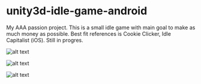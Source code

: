 # unity3d-idle-game-android
My AAA passion project. This is a small idle game with main goal to make as much money as possible. Best fit references is Cookie Clicker, Idle Capitalist (iOS). Still in progres.


![alt text](https://sun9-26.userapi.com/impg/wZqoO0-kzThbbvavTtK_ius8MkZLwGx-5NPqdg/KccUsWqkmlM.jpg?size=408x724&quality=96&proxy=1&sign=f8a799eb8c0e8c771292299660c92ae6&type=album)

![alt text](https://sun9-3.userapi.com/impg/-g86cTqsNHesRc7jzMxrVuZQmmmXvQ9m7x-xMA/e3pYViU_IhM.jpg?size=405x720&quality=96&proxy=1&sign=536a66d766ad709e28bca08dcb7c894c&type=album)

![alt text](https://sun9-39.userapi.com/impg/XQv7ZccqR8v4Zg6MDBNJQNZk2VN53N7gPf4Tzg/cKeORmP2nlc.jpg?size=1600x861&quality=96&proxy=1&sign=ed69417ee74380a6871bee663fe2bef0&type=album)
